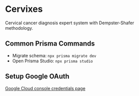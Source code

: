 # Cervixes

Cervical cancer diagnosis expert system with Dempster-Shafer methodology.

## Common Prisma Commands

- Migrate schema: `npx prisma migrate dev`
- Open Prisma Studio: `npx prisma studio`

## Setup Google OAuth

[Google Cloud console credentials page](https://console.cloud.google.com/apis/credentials)
